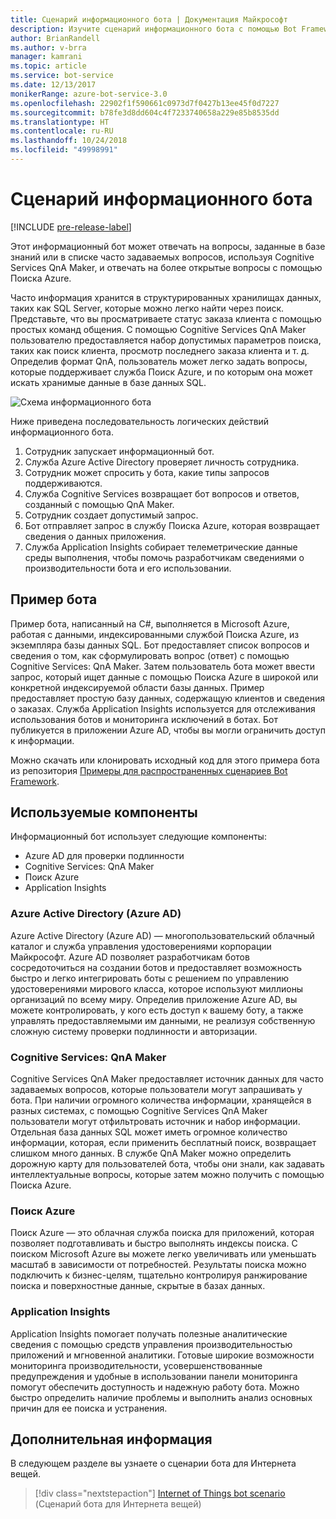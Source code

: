 ```yaml
---
title: Сценарий информационного бота | Документация Майкрософт
description: Изучите сценарий информационного бота с помощью Bot Framework.
author: BrianRandell
ms.author: v-brra
manager: kamrani
ms.topic: article
ms.service: bot-service
ms.date: 12/13/2017
monikerRange: azure-bot-service-3.0
ms.openlocfilehash: 22902f1f590661c0973d7f0427b13ee45f0d7227
ms.sourcegitcommit: b78fe3d8dd604c4f7233740658a229e85b8535dd
ms.translationtype: HT
ms.contentlocale: ru-RU
ms.lasthandoff: 10/24/2018
ms.locfileid: "49998991"
---
```

# <a name="information-bot-scenario"></a>Сценарий информационного бота

[!INCLUDE [pre-release-label](includes/pre-release-label-v3.md)]

Этот информационный бот может отвечать на вопросы, заданные в базе знаний или в списке часто задаваемых вопросов, используя Cognitive Services QnA Maker, и отвечать на более открытые вопросы с помощью Поиска Azure.

Часто информация хранится в структурированных хранилищах данных, таких как SQL Server, которые можно легко найти через поиск. Представьте, что вы просматриваете статус заказа клиента с помощью простых команд общения. С помощью Cognitive Services QnA Maker пользователю предоставляется набор допустимых параметров поиска, таких как поиск клиента, просмотр последнего заказа клиента и т. д. Определив формат QnA, пользователь может легко задать вопросы, которые поддерживает служба Поиск Azure, и по которым она может искать хранимые данные в базе данных SQL.

![Схема информационного бота](~/media/scenarios/bot-service-scenario-informational-bot.png)

Ниже приведена последовательность логических действий информационного бота.

1. Сотрудник запускает информационный бот.
2. Служба Azure Active Directory проверяет личность сотрудника.
3. Сотрудник может спросить у бота, какие типы запросов поддерживаются.
4. Служба Cognitive Services возвращает бот вопросов и ответов, созданный с помощью QnA Maker.
5. Сотрудник создает допустимый запрос.
6. Бот отправляет запрос в службу Поиска Azure, которая возвращает сведения о данных приложения.
7. Служба Application Insights собирает телеметрические данные среды выполнения, чтобы помочь разработчикам сведениями о производительности бота и его использовании.

## <a name="sample-bot"></a>Пример бота
Пример бота, написанный на C#, выполняется в Microsoft Azure, работая с данными, индексированными службой Поиска Azure, из экземпляра базы данных SQL. Бот предоставляет список вопросов и сведения о том, как сформулировать вопрос (ответ) с помощью Cognitive Services: QnA Maker. Затем пользователь бота может ввести запрос, который ищет данные с помощью Поиска Azure в широкой или конкретной индексируемой области базы данных. Пример предоставляет простую базу данных, содержащую клиентов и сведения о заказах. Служба Application Insights используется для отслеживания использования ботов и мониторинга исключений в ботах. Бот публикуется в приложении Azure AD, чтобы вы могли ограничить доступ к информации.

Можно скачать или клонировать исходный код для этого примера бота из репозитория [Примеры для распространенных сценариев Bot Framework](https://aka.ms/bot/scenarios).

## <a name="components-youll-use"></a>Используемые компоненты
Информационный бот использует следующие компоненты:
-   Azure AD для проверки подлинности
-   Cognitive Services: QnA Maker
-   Поиск Azure
-   Application Insights

### <a name="azure-active-directory-azure-ad"></a>Azure Active Directory (Azure AD)
Azure Active Directory (Azure AD) — многопользовательский облачный каталог и служба управления удостоверениями корпорации Майкрософт. Azure AD позволяет разработчикам ботов сосредоточиться на создании ботов и предоставляет возможность быстро и легко интегрировать боты с решением по управлению удостоверениями мирового класса, которое используют миллионы организаций по всему миру. Определив приложение Azure AD, вы можете контролировать, у кого есть доступ к вашему боту, а также управлять предоставляемыми им данными, не реализуя собственную сложную систему проверки подлинности и авторизации.

### <a name="cognitive-services-qna-maker"></a>Cognitive Services: QnA Maker
Cognitive Services QnA Maker предоставляет источник данных для часто задаваемых вопросов, которые пользователи могут запрашивать у бота. При наличии огромного количества информации, хранящейся в разных системах, с помощью Cognitive Services QnA Maker пользователи могут отфильтровать источник и набор информации. Отдельная база данных SQL может иметь огромное количество информации, которая, если применить бесплатный поиск, возвращает слишком много данных. В службе QnA Maker можно определить дорожную карту для пользователей бота, чтобы они знали, как задавать интеллектуальные вопросы, которые затем можно получить с помощью Поиска Azure.

### <a name="azure-search"></a>Поиск Azure
Поиск Azure — это облачная служба поиска для приложений, которая позволяет подготавливать и быстро выполнять индексы поиска. С поиском Microsoft Azure вы можете легко увеличивать или уменьшать масштаб в зависимости от потребностей. Результаты поиска можно подключить к бизнес-целям, тщательно контролируя ранжирование поиска и поверхностные данные, скрытые в базах данных.

### <a name="application-insights"></a>Application Insights
Application Insights помогает получать полезные аналитические сведения с помощью средств управления производительностью приложений и мгновенной аналитики. Готовые широкие возможности мониторинга производительности, усовершенствованные предупреждения и удобные в использовании панели мониторинга помогут обеспечить доступность и надежную работу бота. Можно быстро определить наличие проблемы и выполнить анализ основных причин для ее поиска и устранения.

## <a name="next-steps"></a>Дополнительная информация
В следующем разделе вы узнаете о сценарии бота для Интернета вещей.

> [!div class="nextstepaction"]
> [Internet of Things bot scenario](bot-service-scenario-internet-things.md) (Сценарий бота для Интернета вещей)
